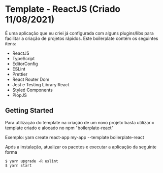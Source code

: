 # Template - ReactJS (Criado 11/08/2021)

É uma aplicação que eu criei já configurada com alguns plugins/libs para facilitar a criação de projetos rápidos. Este boilerplate contém os seguintes itens:
 - ReactJS
 - TypeScript
 - EditorConfig
 - ESLint
 - Prettier
 - React Router Dom
 - Jest e Testing Library React
 - Styled Components
 - PlopJS

## Getting Started

Para utilização do template na criação de um novo projeto basta utilizar o template criado e alocado no npm "boilerplate-react"

Exemplo: yarn create react-app my-app --template boilerplate-react

Após a instalação, atualizar os pacotes e executar a aplicação da seguinte forma 
```shell
$ yarn upgrade -R eslint
$ yarn start
```
